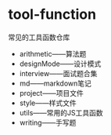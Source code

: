 # tool-function
常见的工具函数仓库
+ arithmetic——算法题
+ designMode——设计模式
+ interview——面试题合集
+ md——markdown笔记
+ project——项目文件  
+ style——样式文件
+ utils——常用的JS工具函数
+ writing——手写题
